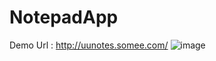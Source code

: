 # NotepadApp
Demo Url : http://uunotes.somee.com/
![image](https://user-images.githubusercontent.com/71580310/188928033-c8958021-965c-40cd-a83a-0420ef23d66f.png)

